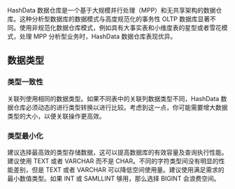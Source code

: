 HashData 数据仓库是一个基于大规模并行处理（MPP）和无共享架构的数据仓库。这种分析型数据库的数据模式与高度规范化的事务性 OLTP 数据库显著不同。使用非规范化数据仓库模式，例如具有大事实表和小维度表的星型或者雪花模式，处理 MPP 分析型业务时，HashData 数据仓库表现优异。

## 数据类型

### 类型一致性

关联列使用相同的数据类型。如果不同表中的关联列数据类型不同，HashData 数据仓库必须动态的进行类型转换以进行比较。考虑到这一点，你可能需要增大数据类型的大小，以便关联操作更高效。

### 类型最小化

建议选择最高效的类型存储数据，这可以提高数据库的有效容量及查询执行性能。建议使用 TEXT 或者 VARCHAR 而不是 CHAR。不同的字符类型间没有明显的性能差别，但是 TEXT 或者 VARCHAR 可以降低空间使用量。建议使用满足需求的最小数值类型。如果 INT 或 SAMLLINT 够用，那么选择 BIGINT 会浪费空间。



